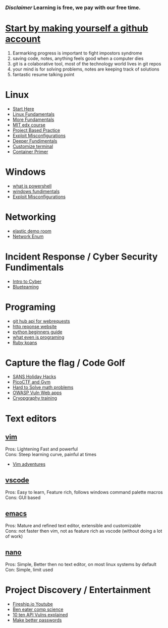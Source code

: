 ### *Disclaimer* Learning is free, we pay with our free time.

# [Start by making yourself a github account](https://docs.github.com/en/get-started/quickstart/hello-world)
1. Earmarking progress is important to fight impostors syndrome
2. saving code, notes, anything feels good when a computer dies
3. git is a colaborative tool, most of the technology world lives in git repos
4. your mind is for solving problems, notes are keeping track of solutions
5. fantastic resume talking point

# Linux
- [Start Here](bandit.labs.overthewire.org)
- [Linux Fundamentals](https://academy.hackthebox.com/course/preview/linux-fundamentals)
- [More Fundamentals](https://tryhackme.com/path/outline/introtocyber)
- [MIT edx course](https://www.edx.org/course/introduction-to-linux)
- [Project Based Practice](https://github.com/livialima/linuxupskillchallenge)
- [Exploit Misconfigurations](https://gtfobins.github.io/)
- [Deeper Fundimentals](https://missing.csail.mit.edu/)
- [Customize terminal](https://github.com/alebcay/awesome-shell)
- [Container Primer](https://iximiuz.com/en/posts/container-learning-path/)

# Windows
- [what is powershell](https://learn.microsoft.com/en-us/powershell/scripting/overview?view=powershell-7.3)
- [windows fundimentals](https://learn.microsoft.com/en-us/training/browse/?levels=beginner&roles=administrator&expanded=security&resource_type=learning%20path&products=windows)
- [Exploit Misconfigurations](https://lolbas-project.github.io/#)

# Networking
- [elastic demo room](https://demo.elastic.co/app/dashboards)
- [Network Enum](https://academy.hackthebox.com/course/preview/network-enumeration-with-nmap)

# Incident Response / Cyber Security Fundimentals
- [Intro to Cyber](https://tryhackme.com/path/outline/introtocyber)
- [Blueteaming](https://tryhackme.com/path/outline/blueteam)

# Programing
- [git hub api for webrequests](https://api.github.com/)
- [http reponse website](https://httpbin.org/)
- [python beginners guide](https://wiki.python.org/moin/BeginnersGuide)
- [what even is programing](https://learning.edx.org/course/course-v1:MITx+6.00.1x+2T2022a/home)
- [Ruby koans](https://www.rubykoans.com/)

# Capture the flag / Code Golf
- [SANS Holiday Hacks](https://www.holidayhackchallenge.com/2022/)
- [PicoCTF and Gym](https://picoctf.org/)
- [Hard to Solve math problems](https://projecteuler.net/)
- [OWASP Vuln Web apps](https://ctfchallenge.com/)
- [Cryopgraphy training](https://cryptohack.org/courses/)

# Text editors
## [vim](https://linuxconfig.org/vim-tutorial)
Pros: Lightening Fast and powerful <br>
Cons: Steep learning curve, painful at times
- [Vim adventures](https://vim-adventures.com/)
## [vscode](https://code.visualstudio.com/docs/introvideos/basics)
Pros: Easy to learn, Feature rich, follows windows command palette macros <br>
Cons: GUI based
## [emacs](http://www.cs.ecu.edu/~karl/emacs.html)
Pros: Mature and refined text editor, extensible and customizable <br>
Cons: not faster then vim, not as feature rich as vscode (without doing a lot of work)
## [nano](https://www.howtogeek.com/42980/the-beginners-guide-to-nano-the-linux-command-line-text-editor/)
Pros: Simple, Better then no text editor, on most linux systems by default <br>
Con: Simple, limit used


# Project Discovery / Entertainment
- [Fireship.io Youtube](https://www.youtube.com/@Fireship)
- [Ben eater comp science](https://www.youtube.com/@BenEater)
- [10 ten API Vulns explained](https://www.youtube.com/watch?v=aejtKvd583w)
- [Make better passwords](https://www.youtube.com/watch?v=3NjQ9b3pgIg)
